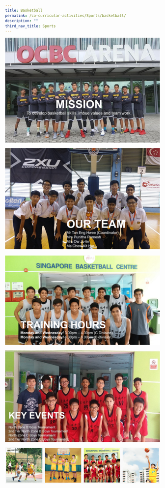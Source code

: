 ```yaml
---
title: Basketball
permalink: /co-curricular-activities/Sports/basketball/
description: ""
third_nav_title: Sports
---
```

![](/images/bb1.jpeg)

![](/images/bb2.png)

![](/images/Basketball%20(1).png)

![](/images/bb4.jpeg)

![](/images/bbpg.png)